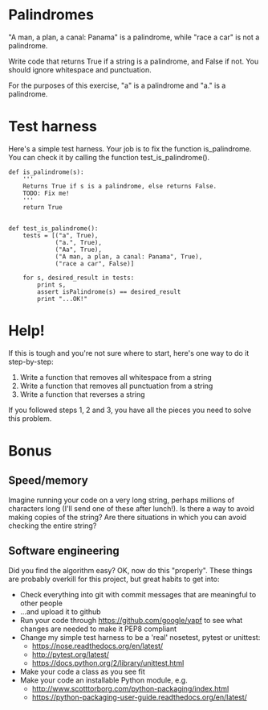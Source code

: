 # Palindromes

"A man, a plan, a canal: Panama" is a palindrome, while "race a car" is not a palindrome.

Write code that returns True if a string is a palindrome, and False if not. You should ignore whitespace and punctuation.

For the purposes of this exercise, "a" is a palindrome and "a." is a palindrome.

# Test harness

Here's a simple test harness. Your job is to fix the function is_palindrome. You can check it by calling the function test_is_palindrome().

```
def is_palindrome(s):
    '''
    Returns True if s is a palindrome, else returns False.
    TODO: Fix me!
    '''
    return True


def test_is_palindrome():
    tests = [("a", True),
             ("a.", True),
             ("Aa", True),
             ("A man, a plan, a canal: Panama", True),
             ("race a car", False)]

    for s, desired_result in tests:
        print s,
        assert isPalindrome(s) == desired_result
        print "...OK!"
```

# Help!

If this is tough and you're not sure where to start, here's one way to do it step-by-step:

1. Write a function that removes all whitespace from a string
2. Write a function that removes all punctuation from a string
3. Write a function that reverses a string

If you followed steps 1, 2 and 3, you have all the pieces you need to solve this problem.

# Bonus

## Speed/memory

Imagine running your code on a very long string, perhaps millions of characters long (I'll send one of these after lunch!). Is there a way to avoid making copies of the string? Are there situations in which you can avoid checking the entire string?


## Software engineering

Did you find the algorithm easy? OK, now do this "properly". These things are probably overkill for this project, but great habits to get into:
 - Check everything into git with commit messages that are meaningful to other people
 - ...and upload it to github
 - Run your code through https://github.com/google/yapf to see what changes are needed to make it PEP8 compliant
 - Change my simple test harness to be a 'real' nosetest, pytest or unittest:
	 - https://nose.readthedocs.org/en/latest/
	 - http://pytest.org/latest/
	 - https://docs.python.org/2/library/unittest.html
 - Make your code a class as you see fit
 - Make your code an installable Python module, e.g.
	 - http://www.scotttorborg.com/python-packaging/index.html
	 - https://python-packaging-user-guide.readthedocs.org/en/latest/
